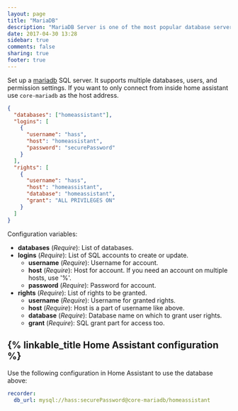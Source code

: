 ```yaml
---
layout: page
title: "MariaDB"
description: "MariaDB Server is one of the most popular database servers in the world."
date: 2017-04-30 13:28
sidebar: true
comments: false
sharing: true
footer: true
---
```


Set up a [mariadb](https://mariadb.org/) SQL server. It supports multiple databases, users, and permission settings. If you want to only connect from inside home assistant use `core-mariadb` as the host address.

```json
{
  "databases": ["homeassistant"],
  "logins": [
    {
      "username": "hass",
      "host": "homeassistant",
      "password": "securePassword"
    }
  ],
  "rights": [
    {
      "username": "hass",
      "host": "homeassistant",
      "database": "homeassistant",
      "grant": "ALL PRIVILEGES ON"
    }
  ]
}
```

Configuration variables:

- **databases** (*Require*): List of databases.
- **logins** (*Require*): List of SQL accounts to create or update.
  - **username** (*Require*): Username for account.
  - **host** (*Require*): Host for account. If you need an account on multiple hosts, use '%'.
  - **password** (*Require*): Password for account.
- **rights** (*Require*): List of rights to be granted.
  - **username** (*Require*): Username for granted rights.
  - **host** (*Require*): Host is a part of username like above.
  - **database** (*Require*): Database name on which to grant user rights.
  - **grant** (*Require*): SQL grant part for access too.

## {% linkable_title Home Assistant configuration %}

Use the following configuration in Home Assistant to use the database above:

```yaml
recorder:
  db_url: mysql://hass:securePassword@core-mariadb/homeassistant
```
